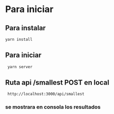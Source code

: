 # Para iniciar

## Para instalar

```bash
yarn install
```

## Para iniciar

```bash
 yarn server
```

## Ruta api /smallest POST en local

```bash
 http://localhost:3000/api/smallest
```

### se mostrara en consola los resultados
